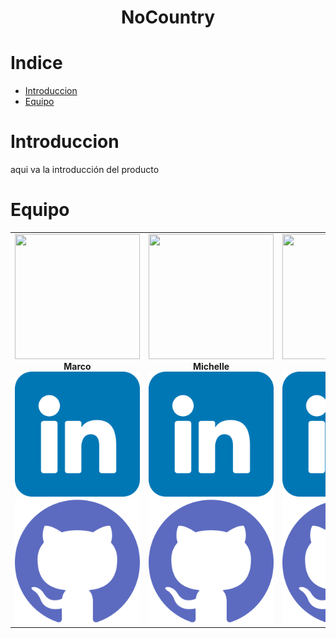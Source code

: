 <h1 align= 'center'><strong>NoCountry</strong></h1>

# Indice

- [Introduccion](#Introduccion)
- [Equipo](#Equipo)

# Introduccion

aqui va la introducción del producto

# Equipo

<div align= 'center'>

  <table align= 'center'>
    <tr align= 'center'>
      <td align= 'center'>
        <img src='https://avatars.githubusercontent.com/u/106486985?v=4' width='200' height='200'><br><strong>Marco</strong><br>
        <a href='https://www.linkedin.com/in/marco-antonio-caro-22459711b/'> <img src= 'assets\linkedin.png' style= 'width:'20px;'></a>
        <a href='https://github.com/marco11235813'> <img src= 'assets\github.png' style= 'width:'20px;'></a>
      </td>
      <td align= 'center'>
        <img src='https://github.com/user-attachments/assets/d122a17c-ce28-43d4-9d4f-8f5a90cc51ce' width='200' height='200'><br><strong>Michelle</strong><br>
        <a href='link_linkedin'> <img src= 'assets\linkedin.png' style= 'width:'20px;'></a>
        <a href='link_github'> <img src= 'assets\github.png' style= 'width:'20px;'></a>
      </td>
      <td align= 'center'>
        <img src='https://github.com/user-attachments/assets/d72bf324-b844-4938-ae94-b952657594df' width='200' height='200'><br><strong>Ludmila</strong><br>
        <a href='link_linkedin'> <img src= 'assets\linkedin.png' style= 'width:'20px;'></a>
        <a href='link_github'> <img src= 'assets\github.png' style= 'width:'20px;'></a>
      </td>
    </tr>
  </table>
</div>
